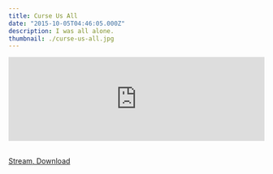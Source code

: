 ```yaml
---
title: Curse Us All
date: "2015-10-05T04:46:05.000Z"
description: I was all alone.
thumbnail: ./curse-us-all.jpg
---
```


<iframe width="100%" height="166" scrolling="no" frameborder="no" src="https://w.soundcloud.com/player/?url=https%3A//api.soundcloud.com/tracks/226959852&amp;color=00aad1&amp;auto_play=false&amp;hide_related=false&amp;show_comments=true&amp;show_user=true&amp;show_reposts=false"></iframe>

<br /><a href="https://soundcloud.com/iameap/curse-us-all" target="_blank" class="button primary fit">Stream, Download</a>
